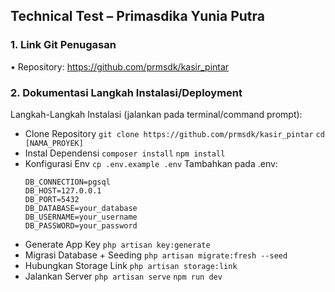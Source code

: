 ## Technical Test – Primasdika Yunia Putra

### 1. Link Git Penugasan

• Repository: https://github.com/prmsdk/kasir_pintar

### 2. Dokumentasi Langkah Instalasi/Deployment

Langkah-Langkah Instalasi (jalankan pada terminal/command prompt):

-   Clone Repository
    `git clone https://github.com/prmsdk/kasir_pintar`
    `cd [NAMA_PROYEK]`
-   Instal Dependensi
    `composer install`
    `npm install`
-   Konfigurasi Env
    `cp .env.example .env`
    Tambahkan pada .env:
    ```env:
    DB_CONNECTION=pgsql
    DB_HOST=127.0.0.1
    DB_PORT=5432
    DB_DATABASE=your_database
    DB_USERNAME=your_username
    DB_PASSWORD=your_password
    ```
-   Generate App Key
    `php artisan key:generate`
-   Migrasi Database + Seeding
    `php artisan migrate:fresh --seed`
-   Hubungkan Storage Link
    `php artisan storage:link`
-   Jalankan Server
    `php artisan serve`
    `npm run dev`
